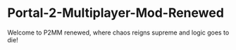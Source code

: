 # Portal-2-Multiplayer-Mod-Renewed
Welcome to P2MM renewed, where chaos reigns supreme and logic goes to die! 
